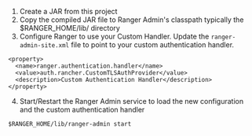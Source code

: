 1. Create a JAR from this project
2. Copy the compiled JAR file to Ranger Admin's classpath typically the $RANGER_HOME/lib/ directory
3. Configure Ranger to use your Custom Handler. Update the `ranger-admin-site.xml` file to point to your custom authentication handler.

```
<property>
  <name>ranger.authentication.handler</name>
  <value>auth.rancher.CustomTLSAuthProvider</value>
  <description>Custom Authentication Handler</description>
</property>
```

4. Start/Restart the Ranger Admin service to load the new configuration and the custom authentication handler

```
$RANGER_HOME/lib/ranger-admin start
```